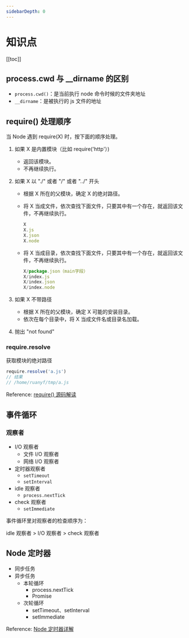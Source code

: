 ```yaml
---
sidebarDepth: 0
---
```


# 知识点

[[toc]]

## process.cwd 与 __dirname 的区别

- `process.cwd()`：是当前执行 node 命令时候的文件夹地址
- `__dirname`：是被执行的 js 文件的地址

## require() 处理顺序

当 Node 遇到 require(X) 时，按下面的顺序处理。

1. 如果 X 是内置模块（比如 require('http'）)
    - 返回该模块。
    - 不再继续执行。
2. 如果 X 以 "./" 或者 "/" 或者 "../" 开头
    - 根据 X 所在的父模块，确定 X 的绝对路径。
    - 将 X 当成文件，依次查找下面文件，只要其中有一个存在，就返回该文件，不再继续执行。

      ```js
      X
      X.js
      X.json
      X.node
      ```

    - 将 X 当成目录，依次查找下面文件，只要其中有一个存在，就返回该文件，不再继续执行。

      ```js
      X/package.json（main字段）
      X/index.js
      X/index.json
      X/index.node
      ```

3. 如果 X 不带路径
    - 根据 X 所在的父模块，确定 X 可能的安装目录。
    - 依次在每个目录中，将 X 当成文件名或目录名加载。
4. 抛出 "not found"

### require.resolve

获取模块的绝对路径

```js
require.resolve('a.js')
// 结果
// /home/ruanyf/tmp/a.js
```

Reference: [require() 源码解读](http://www.ruanyifeng.com/blog/2015/05/require.html)

## 事件循环

### 观察者

- I/O 观察者
  - 文件 I/O 观察者
  - 网络 I/O 观察者
- 定时器观察者
  - `setTimeout`
  - `setInterval`
- idle 观察者
  - `process.nextTick`
- check 观察者
  - `setImmediate`

事件循环里对观察者的检查顺序为：

idle 观察者 > I/O 观察者 > check 观察者

## Node 定时器

- 同步任务
- 异步任务
  - 本轮循环
    - process.nextTick
    - Promise
  - 次轮循环
    - setTimeout、setInterval
    - setImmediate

Reference: [Node 定时器详解](http://www.ruanyifeng.com/blog/2018/02/node-event-loop.html)
